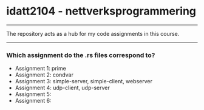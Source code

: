 # idatt2104 - nettverksprogrammering
___
The repository acts as a hub for my code assignments in this course.
___
### Which assignment do the .rs files correspond to?
- Assignment 1: prime
- Assignment 2: condvar
- Assignment 3: simple-server, simple-client, webserver
- Assignment 4: udp-client, udp-server
- Assignment 5: 
- Assignment 6: 
